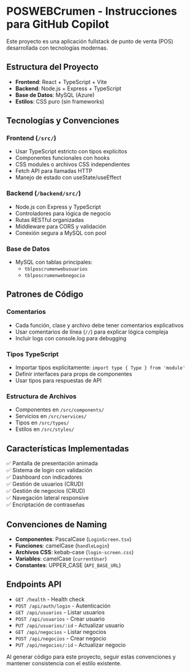 <!-- Use this file to provide workspace-specific custom instructions to Copilot. For more details, visit https://code.visualstudio.com/docs/copilot/copilot-customization#_use-a-githubcopilotinstructionsmd-file -->

# POSWEBCrumen - Instrucciones para GitHub Copilot

Este proyecto es una aplicación fullstack de punto de venta (POS) desarrollada con tecnologías modernas.

## Estructura del Proyecto

- **Frontend**: React + TypeScript + Vite
- **Backend**: Node.js + Express + TypeScript
- **Base de Datos**: MySQL (Azure)
- **Estilos**: CSS puro (sin frameworks)

## Tecnologías y Convenciones

### Frontend (`/src/`)
- Usar TypeScript estricto con tipos explícitos
- Componentes funcionales con hooks
- CSS modules o archivos CSS independientes
- Fetch API para llamadas HTTP
- Manejo de estado con useState/useEffect

### Backend (`/backend/src/`)
- Node.js con Express y TypeScript
- Controladores para lógica de negocio
- Rutas RESTful organizadas
- Middleware para CORS y validación
- Conexión segura a MySQL con pool

### Base de Datos
- MySQL con tablas principales:
  - `tblposcrumenwebusuarios`
  - `tblposcrumenwebnegocio`

## Patrones de Código

### Comentarios
- Cada función, clase y archivo debe tener comentarios explicativos
- Usar comentarios de línea (`//`) para explicar lógica compleja
- Incluir logs con console.log para debugging

### Tipos TypeScript
- Importar tipos explícitamente: `import type { Type } from 'module'`
- Definir interfaces para props de componentes
- Usar tipos para respuestas de API

### Estructura de Archivos
- Componentes en `/src/components/`
- Servicios en `/src/services/`
- Tipos en `/src/types/`
- Estilos en `/src/styles/`

## Características Implementadas

✅ Pantalla de presentación animada  
✅ Sistema de login con validación  
✅ Dashboard con indicadores  
✅ Gestión de usuarios (CRUD)  
✅ Gestión de negocios (CRUD)  
✅ Navegación lateral responsive  
✅ Encriptación de contraseñas  

## Convenciones de Naming

- **Componentes**: PascalCase (`LoginScreen.tsx`)
- **Funciones**: camelCase (`handleLogin`)
- **Archivos CSS**: kebab-case (`login-screen.css`)
- **Variables**: camelCase (`currentUser`)
- **Constantes**: UPPER_CASE (`API_BASE_URL`)

## Endpoints API

- `GET /health` - Health check
- `POST /api/auth/login` - Autenticación
- `GET /api/usuarios` - Listar usuarios
- `POST /api/usuarios` - Crear usuario
- `PUT /api/usuarios/:id` - Actualizar usuario
- `GET /api/negocios` - Listar negocios
- `POST /api/negocios` - Crear negocio
- `PUT /api/negocios/:id` - Actualizar negocio

Al generar código para este proyecto, seguir estas convenciones y mantener consistencia con el estilo existente.